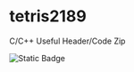 # tetris2189
C/C++ Useful Header/Code Zip

<img alt="Static Badge" src="https://img.shields.io/badge/c-A8B9CC?logo=c&amp;logoColor=white&amp;color=A8B9CC" />

